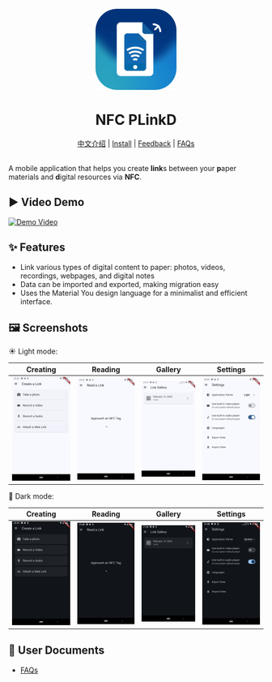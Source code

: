 <div align="center">
    <br />
    <img src="assets/icon/icon.png" alt="NFC PLinkD Logo" width="160" height="160" />
    <h1>NFC PLinkD</h1>
    <a href="README_zh.md">中文介绍</a> | 
    <a href="https://github.com/BHznJNs/NFC-PLinkD/releases">Install</a> |
    <a href="https://github.com/BHznJNs/NFC-PLinkD/issues">Feedback</a> | 
    <a href="./docs/faqs.md">FAQs</a>
    <br />
    <br />
</div>

A mobile application that helps you create **link**s between your **p**aper materials and **d**igital resources via **NFC**.

## ▶️ Video Demo

[![Demo Video](http://img.youtube.com/vi/Vr0gKqifdtM/0.jpg)](https://www.youtube.com/watch?v=Vr0gKqifdtM)

## ✨ Features

- Link various types of digital content to paper: photos, videos, recordings, webpages, and digital notes
- Data can be imported and exported, making migration easy
- Uses the Material You design language for a minimalist and efficient interface.

## 🖼️ Screenshots

☀️ Light mode:

| Creating | Reading | Gallery | Settings |
| -------- | ------- | ------- | -------- |
| ![creating screenshot](docs/screenshots/creating-page_light_en.jpg) | ![reading screenshot](docs/screenshots/reading-page_light_en.jpg) | ![gallery screenshot](docs/screenshots/gallery-page_light_en.jpg) | ![settings screenshot](docs/screenshots/settings-page_light_en.jpg) |

🌙 Dark mode:

| Creating | Reading | Gallery | Settings |
| -------- | ------- | ------- | -------- |
| ![creating screenshot](docs/screenshots/creating-page_dark_en.jpg) | ![reading screenshot](docs/screenshots/reading-page_dark_en.jpg) | ![gallery screenshot](docs/screenshots/gallery-page_dark_en.jpg) | ![settings screenshot](docs/screenshots/settings-page_dark_en.jpg) |

## 📖 User Documents

- [FAQs](./docs/faqs.md)
